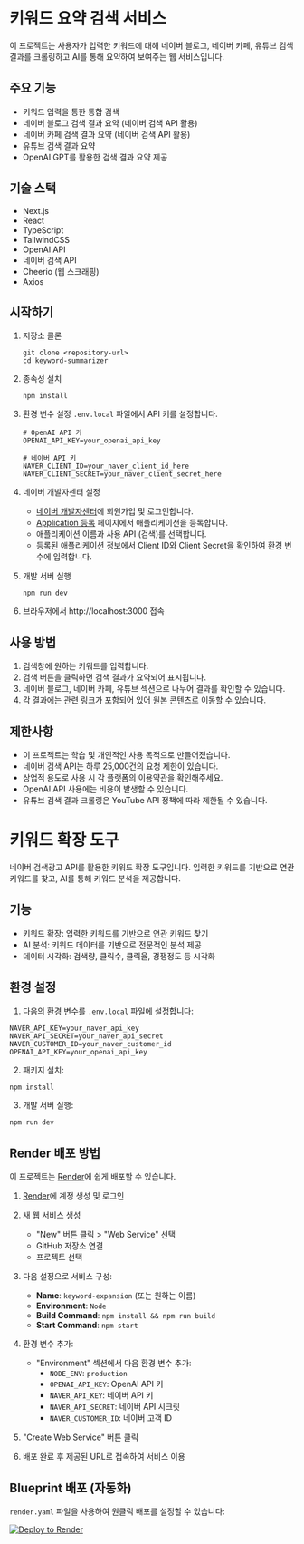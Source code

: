 # 키워드 요약 검색 서비스

이 프로젝트는 사용자가 입력한 키워드에 대해 네이버 블로그, 네이버 카페, 유튜브 검색 결과를 크롤링하고 AI를 통해 요약하여 보여주는 웹 서비스입니다.

## 주요 기능

- 키워드 입력을 통한 통합 검색
- 네이버 블로그 검색 결과 요약 (네이버 검색 API 활용)
- 네이버 카페 검색 결과 요약 (네이버 검색 API 활용)
- 유튜브 검색 결과 요약
- OpenAI GPT를 활용한 검색 결과 요약 제공

## 기술 스택

- Next.js
- React
- TypeScript
- TailwindCSS
- OpenAI API
- 네이버 검색 API
- Cheerio (웹 스크래핑)
- Axios

## 시작하기

1. 저장소 클론
   ```
   git clone <repository-url>
   cd keyword-summarizer
   ```

2. 종속성 설치
   ```
   npm install
   ```

3. 환경 변수 설정
   `.env.local` 파일에서 API 키를 설정합니다.
   ```
   # OpenAI API 키
   OPENAI_API_KEY=your_openai_api_key
   
   # 네이버 API 키
   NAVER_CLIENT_ID=your_naver_client_id_here
   NAVER_CLIENT_SECRET=your_naver_client_secret_here
   ```

4. 네이버 개발자센터 설정
   - [네이버 개발자센터](https://developers.naver.com)에 회원가입 및 로그인합니다.
   - [Application 등록](https://developers.naver.com/apps/#/register) 페이지에서 애플리케이션을 등록합니다.
   - 애플리케이션 이름과 사용 API (검색)를 선택합니다.
   - 등록된 애플리케이션 정보에서 Client ID와 Client Secret을 확인하여 환경 변수에 입력합니다.

5. 개발 서버 실행
   ```
   npm run dev
   ```

6. 브라우저에서 http://localhost:3000 접속

## 사용 방법

1. 검색창에 원하는 키워드를 입력합니다.
2. 검색 버튼을 클릭하면 검색 결과가 요약되어 표시됩니다.
3. 네이버 블로그, 네이버 카페, 유튜브 섹션으로 나누어 결과를 확인할 수 있습니다.
4. 각 결과에는 관련 링크가 포함되어 있어 원본 콘텐츠로 이동할 수 있습니다.

## 제한사항

- 이 프로젝트는 학습 및 개인적인 사용 목적으로 만들어졌습니다.
- 네이버 검색 API는 하루 25,000건의 요청 제한이 있습니다.
- 상업적 용도로 사용 시 각 플랫폼의 이용약관을 확인해주세요.
- OpenAI API 사용에는 비용이 발생할 수 있습니다.
- 유튜브 검색 결과 크롤링은 YouTube API 정책에 따라 제한될 수 있습니다.

# 키워드 확장 도구

네이버 검색광고 API를 활용한 키워드 확장 도구입니다. 입력한 키워드를 기반으로 연관 키워드를 찾고, AI를 통해 키워드 분석을 제공합니다.

## 기능

- 키워드 확장: 입력한 키워드를 기반으로 연관 키워드 찾기
- AI 분석: 키워드 데이터를 기반으로 전문적인 분석 제공
- 데이터 시각화: 검색량, 클릭수, 클릭율, 경쟁정도 등 시각화

## 환경 설정

1. 다음의 환경 변수를 `.env.local` 파일에 설정합니다:

```
NAVER_API_KEY=your_naver_api_key
NAVER_API_SECRET=your_naver_api_secret
NAVER_CUSTOMER_ID=your_naver_customer_id
OPENAI_API_KEY=your_openai_api_key
```

2. 패키지 설치:

```bash
npm install
```

3. 개발 서버 실행:

```bash
npm run dev
```

## Render 배포 방법

이 프로젝트는 [Render](https://render.com)에 쉽게 배포할 수 있습니다.

1. [Render](https://render.com)에 계정 생성 및 로그인

2. 새 웹 서비스 생성
   - "New" 버튼 클릭 > "Web Service" 선택
   - GitHub 저장소 연결
   - 프로젝트 선택

3. 다음 설정으로 서비스 구성:
   - **Name**: `keyword-expansion` (또는 원하는 이름)
   - **Environment**: `Node`
   - **Build Command**: `npm install && npm run build`
   - **Start Command**: `npm start`

4. 환경 변수 추가:
   - "Environment" 섹션에서 다음 환경 변수 추가:
     - `NODE_ENV`: `production`
     - `OPENAI_API_KEY`: OpenAI API 키
     - `NAVER_API_KEY`: 네이버 API 키
     - `NAVER_API_SECRET`: 네이버 API 시크릿
     - `NAVER_CUSTOMER_ID`: 네이버 고객 ID

5. "Create Web Service" 버튼 클릭

6. 배포 완료 후 제공된 URL로 접속하여 서비스 이용

## Blueprint 배포 (자동화)

`render.yaml` 파일을 사용하여 원클릭 배포를 설정할 수 있습니다:

[![Deploy to Render](https://render.com/images/deploy-to-render-button.svg)](https://render.com/deploy) 